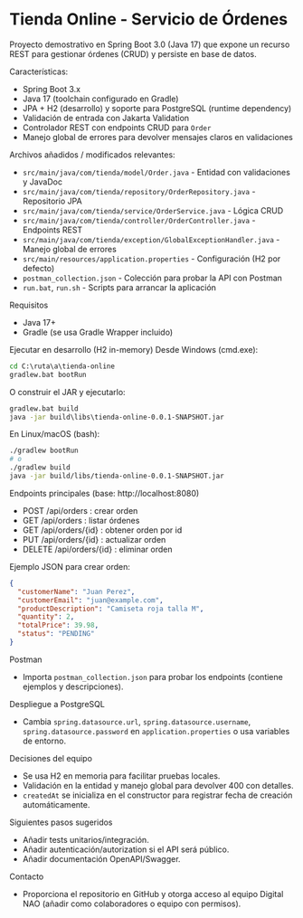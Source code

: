 # Tienda Online - Servicio de Órdenes

Proyecto demostrativo en Spring Boot 3.0 (Java 17) que expone un recurso REST para gestionar órdenes (CRUD) y persiste en base de datos.

Características:
- Spring Boot 3.x
- Java 17 (toolchain configurado en Gradle)
- JPA + H2 (desarrollo) y soporte para PostgreSQL (runtime dependency)
- Validación de entrada con Jakarta Validation
- Controlador REST con endpoints CRUD para `Order`
- Manejo global de errores para devolver mensajes claros en validaciones

Archivos añadidos / modificados relevantes:
- `src/main/java/com/tienda/model/Order.java` - Entidad con validaciones y JavaDoc
- `src/main/java/com/tienda/repository/OrderRepository.java` - Repositorio JPA
- `src/main/java/com/tienda/service/OrderService.java` - Lógica CRUD
- `src/main/java/com/tienda/controller/OrderController.java` - Endpoints REST
- `src/main/java/com/tienda/exception/GlobalExceptionHandler.java` - Manejo global de errores
- `src/main/resources/application.properties` - Configuración (H2 por defecto)
- `postman_collection.json` - Colección para probar la API con Postman
- `run.bat`, `run.sh` - Scripts para arrancar la aplicación

Requisitos
- Java 17+
- Gradle (se usa Gradle Wrapper incluido)

Ejecutar en desarrollo (H2 in-memory)
Desde Windows (cmd.exe):

```bat
cd C:\ruta\a\tienda-online
gradlew.bat bootRun
```

O construir el JAR y ejecutarlo:

```bat
gradlew.bat build
java -jar build\libs\tienda-online-0.0.1-SNAPSHOT.jar
```

En Linux/macOS (bash):

```bash
./gradlew bootRun
# o
./gradlew build
java -jar build/libs/tienda-online-0.0.1-SNAPSHOT.jar
```

Endpoints principales (base: http://localhost:8080)
- POST /api/orders : crear orden
- GET /api/orders : listar órdenes
- GET /api/orders/{id} : obtener orden por id
- PUT /api/orders/{id} : actualizar orden
- DELETE /api/orders/{id} : eliminar orden

Ejemplo JSON para crear orden:

```json
{
  "customerName": "Juan Perez",
  "customerEmail": "juan@example.com",
  "productDescription": "Camiseta roja talla M",
  "quantity": 2,
  "totalPrice": 39.98,
  "status": "PENDING"
}
```

Postman
- Importa `postman_collection.json` para probar los endpoints (contiene ejemplos y descripciones).

Despliegue a PostgreSQL
- Cambia `spring.datasource.url`, `spring.datasource.username`, `spring.datasource.password` en `application.properties` o usa variables de entorno.

Decisiones del equipo
- Se usa H2 en memoria para facilitar pruebas locales.
- Validación en la entidad y manejo global para devolver 400 con detalles.
- `createdAt` se inicializa en el constructor para registrar fecha de creación automáticamente.

Siguientes pasos sugeridos
- Añadir tests unitarios/integración.
- Añadir autenticación/autorization si el API será público.
- Añadir documentación OpenAPI/Swagger.

Contacto
- Proporciona el repositorio en GitHub y otorga acceso al equipo Digital NAO (añadir como colaboradores o equipo con permisos).

